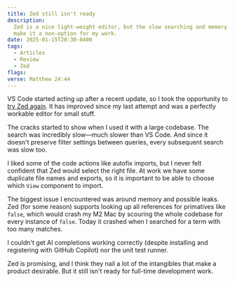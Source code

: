 ```yaml
---
title: Zed still isn't ready
description:
  Zed is a nice light-weight editor, but the slow searching and memory issues
  make it a non-option for my work.
date: 2025-01-15T20:30-0400
tags:
  - Articles
  - Review
  - Zed
flags:
verse: Matthew 24:44
---
```


VS Code started acting up after a recent update, so I took the opportunity to
[try Zed again](/articles/zed-is-a-rocket-powered-skateboard). It has improved
since my last attempt and was a perfectly workable editor for small stuff.

The cracks started to show when I used it with a large codebase. The search was
incredibly slow—much slower than VS Code. And since it doesn't preserve filter
settings between queries, every subsequent search was slow too.

I liked some of the code actions like autofix imports, but I never felt
confident that Zed would select the right file. At work we have some duplicate
file names and exports, so it is important to be able to choose which `View`
component to import.

The biggest issue I encountered was around memory and possible leaks. Zed (for
some reason) supports looking up all references for primatives like `false`,
which would crash my M2 Mac by scouring the whole codebase for every instance of
`false`. Today it crashed when I searched for a term with too many matches.

I couldn't get AI completions working correctly (despite installing and
registering with GitHub Copilot) nor the unit test runner.

Zed is promising, and I think they nail a lot of the intangibles that make a
product desirable. But it still isn't ready for full-time development work.
